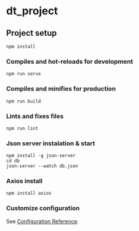 # dt_project

## Project setup
```
npm install
```

### Compiles and hot-reloads for development
```
npm run serve
```

### Compiles and minifies for production
```
npm run build
```

### Lints and fixes files
```
npm run lint
```

### Json server instalation & start
```
npm install -g json-server
cd db
json-server --watch db.json
```

### Axios install
```
npm install axios
```

### Customize configuration
See [Configuration Reference](https://cli.vuejs.org/config/).
